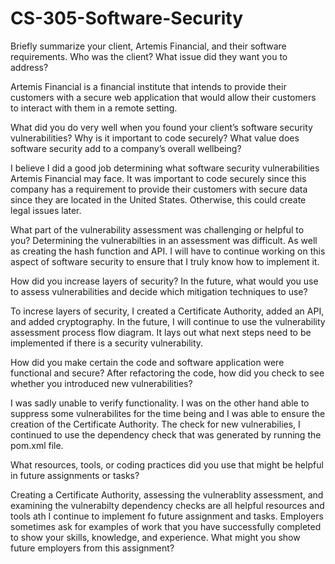 # CS-305-Software-Security


Briefly summarize your client, Artemis Financial, and their software requirements. Who was the client? What issue did they want you to address?

Artemis Financial is a financial institute that intends to provide their customers with a secure web application that would allow their customers to interact with them in a remote setting. 

What did you do very well when you found your client’s software security vulnerabilities? Why is it important to code securely? What value does software security add to a company’s overall wellbeing?

I believe I did a good job determining what software security vulnerabilities Artemis Financial may face. It was important to code securely since this company has a requirement to provide their customers with secure data since they are located in the United States. Otherwise, this could create legal issues later. 

What part of the vulnerability assessment was challenging or helpful to you?
Determining the vulnerabilties in an assessment was difficult. As well as creating the hash function and API. I will have to continue working on this aspect of software security to ensure that I truly know how to implement it.

How did you increase layers of security? In the future, what would you use to assess vulnerabilities and decide which mitigation techniques to use?

To increse layers of security, I created a Certificate Authority, added an API, and added cryptography. In the future, I will continue to use the vulnerability assessment process flow diagram. It lays out what next steps need to be implemented if there is a security vulnerability. 

How did you make certain the code and software application were functional and secure? After refactoring the code, how did you check to see whether you introduced new vulnerabilities?

I was sadly unable to verify functionality. I was on the other hand able to suppress some vulnerabilites for the time being and I was able to ensure the creation of the Certificate Authority. The check for new vulnerabilies, I continued to use the dependency check that was generated by running the pom.xml file.

What resources, tools, or coding practices did you use that might be helpful in future assignments or tasks?

Creating a Certificate Authority, assessing the vulnerablity assessment, and examining the vulnerabilty dependency checks are all helpful resources and tools ath I continue to implement fo future assignment and tasks.
Employers sometimes ask for examples of work that you have successfully completed to show your skills, knowledge, and experience. What might you show future employers from this assignment?
